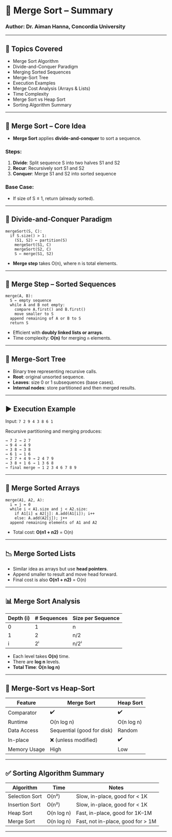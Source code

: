 
# 🔀 Merge Sort – Summary

### Author: Dr. Aiman Hanna, Concordia University

---

## 📌 Topics Covered

- Merge Sort Algorithm
- Divide-and-Conquer Paradigm
- Merging Sorted Sequences
- Merge-Sort Tree
- Execution Examples
- Merge Cost Analysis (Arrays & Lists)
- Time Complexity
- Merge Sort vs Heap Sort
- Sorting Algorithm Summary

---

## 🔧 Merge Sort – Core Idea

- **Merge Sort** applies **divide-and-conquer** to sort a sequence.

### Steps:
1. **Divide**: Split sequence S into two halves S1 and S2
2. **Recur**: Recursively sort S1 and S2
3. **Conquer**: Merge S1 and S2 into sorted sequence

### Base Case:
- If size of S ≤ 1, return (already sorted).

---

## 🧠 Divide-and-Conquer Paradigm

```pseudo
mergeSort(S, C):
  if S.size() > 1:
    (S1, S2) ← partition(S)
    mergeSort(S1, C)
    mergeSort(S2, C)
    S ← merge(S1, S2)
```

- **Merge step** takes O(n), where n is total elements.

---

## 🧩 Merge Step – Sorted Sequences

```pseudo
merge(A, B):
  S ← empty sequence
  while A and B not empty:
    compare A.first() and B.first()
    move smaller to S
  append remaining of A or B to S
  return S
```

- Efficient with **doubly linked lists or arrays**.
- Time complexity: **O(n)** for merging `n` elements.

---

## 🌲 Merge-Sort Tree

- Binary tree representing recursive calls.
- **Root**: original unsorted sequence.
- **Leaves**: size 0 or 1 subsequences (base cases).
- **Internal nodes**: store partitioned and then merged results.

---

## ▶️ Execution Example

Input: `7 2 9 4 3 8 6 1`

Recursive partitioning and merging produces:

```
→ 7 2 → 2 7
→ 9 4 → 4 9
→ 3 8 → 3 8
→ 6 1 → 1 6
→ 2 7 + 4 9 → 2 4 7 9
→ 3 8 + 1 6 → 1 3 6 8
→ final merge → 1 2 3 4 6 7 8 9
```

---

## 🧮 Merge Sorted Arrays

```pseudo
merge(A1, A2, A):
  i = j = 0
  while i < A1.size and j < A2.size:
    if A1[i] ≤ A2[j]: A.add(A1[i]); i++
    else: A.add(A2[j]); j++
  append remaining elements of A1 and A2
```

- Total cost: **O(n1 + n2)** = O(n)

---

## 📉 Merge Sorted Lists

- Similar idea as arrays but use **head pointers**.
- Append smaller to result and move head forward.
- Final cost is also **O(n1 + n2)** = O(n)

---

## 📊 Merge Sort Analysis

| Depth (i) | # Sequences | Size per Sequence |
|-----------|-------------|-------------------|
| 0         | 1           | n                 |
| 1         | 2           | n/2               |
| i         | 2ⁱ         | n/2ⁱ              |

- Each level takes **O(n)** time.
- There are **log n** levels.
- **Total Time**: **O(n log n)**

---

## 🔁 Merge-Sort vs Heap-Sort

| Feature         | Merge Sort            | Heap Sort           |
|------------------|------------------------|----------------------|
| Comparator       | ✔️                    | ✔️                  |
| Runtime          | O(n log n)            | O(n log n)          |
| Data Access      | Sequential (good for disk) | Random             |
| In-place         | ❌ (unless modified)   | ✔️                  |
| Memory Usage     | High                  | Low                 |

---

## ✅ Sorting Algorithm Summary

| Algorithm        | Time     | Notes                                  |
|------------------|----------|----------------------------------------|
| Selection Sort   | O(n²)    | Slow, in-place, good for < 1K          |
| Insertion Sort   | O(n²)    | Slow, in-place, good for < 1K          |
| Heap Sort        | O(n log n) | Fast, in-place, good for 1K–1M        |
| Merge Sort       | O(n log n) | Fast, not in-place, good for > 1M     |

---
